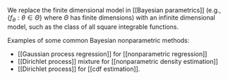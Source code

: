 
We replace the finite dimensional model in [[Bayesian parametrics]] (e.g., $\{f_\theta : \theta\in\Theta\}$ where $\Theta$ has finite dimensions) with an infinite dimensional model, such as the class of all square integrable functions. 

Examples of some common Bayesian nonparametric methods: 
- [[Gaussian process regression]] for [[nonparametric regression]] 
- [[Dirichlet process]] mixture for [[nonparametric density estimation]] 
- [[Dirichlet process]] for [[cdf estimation]]. 
